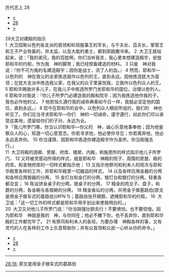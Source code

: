 ﻿





 历代志上 28




* [<](bible/1CH27.md)
* [28](bible/1CH.md)
* [>](bible/1CH29.md)



 
28大卫对建殿的指示  
1  大卫招聚以色列各支派的首领和轮班服事王的军长，与千夫长、百夫长，掌管王和王子产业牲畜的，并太监，以及大能的勇士，都到耶路撒冷来。 
2  大卫王就站起来，说：「我的弟兄，我的百姓啊，你们当听我言，我心里本想建造殿宇，安放耶和华的约柜，作为我　神的脚凳；我已经预备建造的材料。 
3 只是　神对我说：『你不可为我的名建造殿宇；因你是战士，流了人的血。』 
4 然而，耶和华—以色列的　神在我父的全家拣选我作以色列的王，直到永远。因他拣选犹大为首领；在犹大支派中拣选我父家，在我父的众子里喜悦我，立我作以色列众人的王。 
5 耶和华赐我许多儿子，在我儿子中拣选所罗门坐耶和华的国位，治理以色列人。 
6 耶和华对我说：『你儿子所罗门必建造我的殿和院宇；因为我拣选他作我的子，我也必作他的父。 
7 他若恒久遵行我的诫命典章如今日一样，我就必坚定他的国位，直到永远。』 
8 现今在耶和华的会中，以色列众人眼前所说的，我们的　神也听见了。你们应当寻求耶和华—你们　神的一切诫命，谨守遵行，如此你们可以承受这美地，遗留给你们的子孙，永远为业。  
9 「我儿所罗门哪，你当认识耶和华—你父的　神，诚心乐意地事奉他；因为他鉴察众人的心，知道一切心思意念。你若寻求他，他必使你寻见；你若离弃他，他必永远丢弃你。 
10 你当谨慎，因耶和华拣选你建造殿宇作为圣所。你当刚强去行。」  
11  大卫将殿的游廊、旁屋、府库、楼房、内殿，和施恩所的样式指示他儿子所罗门， 
12 又将被灵感动所得的样式，就是耶和华　神殿的院子、周围的房屋、殿的府库，和圣物府库的一切样式都指示他； 
13 又指示他祭司和利未人的班次与耶和华殿里各样的工作，并耶和华殿里一切器皿的样式， 
14 以及各样应用金器的分两和各样应用银器的分两， 
15 金灯台和金灯的分两，银灯台和银灯的分两，轻重各都合宜； 
16 陈设饼金桌子的分两，银桌子的分两， 
17 精金的肉叉子、盘子，和爵的分两，各金碗与各银碗的分两， 
18 精金香坛的分两，并用金子做基路伯[原文是用金子做车式的基路伯](#FN
1)；基路伯张开翅膀，遮掩耶和华的约柜。 
19   大卫说：「这一切工作的样式都是耶和华用手划出来使我明白的。」  
20  大卫又对他儿子所罗门说：「你当刚强壮胆去行！不要惧怕，也不要惊惶。因为耶和华　神就是我的　神，与你同在；他必不撇下你，也不丢弃你，直到耶和华殿的工作都完毕了。 
21 有祭司和利未人的各班，为要办理　神殿各样的事，又有灵巧的人在各样的工作上乐意帮助你；并有众首领和众民一心听从你的命令。」 
* [<](bible/1CH27.md)
* [28](bible/1CH.md)
* [>](bible/1CH29.md)





---


[28:18:](#V18)
原文是用金子做车式的基路伯




---









